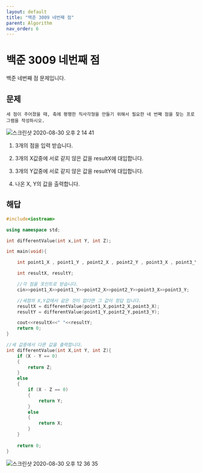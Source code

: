 ```yaml
---
layout: default
title: "백준 3009 네번째 점"
parent: Algorithm
nav_order: 6
---
```


# 백준 3009 네번째 점

백준 네번째 점 문제입니다.

## 문제

```
세 점이 주어졌을 때, 축에 평행한 직사각형을 만들기 위해서 필요한 네 번째 점을 찾는 프로그램을 작성하시오.
```

![스크린샷 2020-08-30 오후 2 14 41](https://user-images.githubusercontent.com/16849874/91651730-277d3880-eacb-11ea-8fda-fd4410e73f07.png)


1. 3개의 점을 입력 받습니다.

2. 3개의 X값중에 서로 같지 않은 값을 resultX에 대입합니다.

3. 3개의 Y값중에 서로 같지 않은 값을 resultY에 대입합니다.

4. 나온 X, Y의 값을 출력합니다.

## 해답

```C++
#include<iostream>

using namespace std;

int differentValue(int x,int Y, int Z);

int main(void){

    int point1_X , point1_Y , point2_X , point2_Y , point3_X , point3_Y;

    int resultX, resultY;

    //각 점을 포인트로 받습니다.    
    cin>>point1_X>>point1_Y>>point2_X>>point2_Y>>point3_X>>point3_Y;

    //세점의 X,Y값에서 같은 것이 없다면 그 값이 정답 입니다.
    resultX = differentValue(point1_X,point2_X,point3_X);
    resultY = differentValue(point1_Y,point2_Y,point3_Y);

    cout<<resultX<<" "<<resultY;
    return 0;
}

//세 값중에서 다른 값을 출력합니다.
int differentValue(int X,int Y, int Z){
    if (X - Y == 0)
    {
        return Z;
    }
    else
    {
        if (X - Z == 0)
        {
            return Y;
        }
        else
        {
            return X;
        }
    }
    
    return 0;
}
```

![스크린샷 2020-08-30 오후 12 36 35](https://user-images.githubusercontent.com/16849874/91651764-7aef8680-eacb-11ea-8a9a-4b81e041a852.png)
